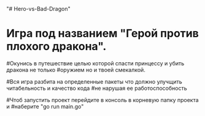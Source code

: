 "# Hero-vs-Bad-Dragon"

# Игра под названием "Герой против плохого дракона".
#Окунись в путешествие целью которой спасти принцессу и убить дракона не только
#оружием но и твоей смекалкой.


#Вся игра разбита на определенные пакеты что должно улучщить читабельность и качество кода 
#не нарушая ее работоспособность

#Чтоб запустить проект перейдите в консоль в корневую папку проекта и 
#наберите "go run main.go" 
 
